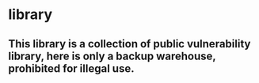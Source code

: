 # library
## This library is a collection of public vulnerability library, here is only a backup warehouse, prohibited for illegal use.
